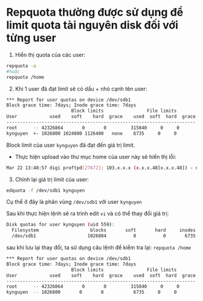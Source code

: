 # Repquota thường được sử dụng để limit quota tài nguyên disk đối với từng user

1. Hiển thị quota của các user:

```sh
repquota -a
#hoặc
repquota /home
```

2. Khi 1 user đã đạt limit sẽ có dấu + nhỏ cạnh tên user:

```sh
*** Report for user quotas on device /dev/sdb1
Block grace time: 7days; Inode grace time: 7days
                        Block limits                File limits
User            used    soft    hard  grace    used  soft  hard  grace
----------------------------------------------------------------------
root      -- 42326864       0       0         315840     0     0   
kynguyen  +- 1026800 1024000 1126400   none    6735     0     0
```

Block limit của user `kynguyen` đã đạt đến giá trị limit.
- Thực hiện upload vào thư mục home của user này sẽ hiển thị lỗi:

```sh
Mar 22 13:48:57 digi proftpd[27672]: 103.x.x.x (x.x.x.48[x.x.x.48]) - notice: user kynguyen: aborting transfer: Disk quota exceeded
```


3. Chỉnh lại giá trị limit của user:

```sh
edquota -f /dev/sdb1 kynguyen
```
Cụ thể ở đây là phân vùng `/dev/sdb1` với user `kynguyen`

Sau khi thực hiện lệnh sẽ ra trình edit `vi` và có thể thay đổi giá trị:

```sh
Disk quotas for user kynguyen (uid 559):
  Filesystem                   blocks       soft       hard     inodes     soft     hard
  /dev/sdb1                   1026804          0          0       6735        0        0
```

sau khi lưu lại thay đổi, ta sử dụng câu lệnh để kiểm tra lại:
`repquota /home`

```sh
*** Report for user quotas on device /dev/sdb1
Block grace time: 7days; Inode grace time: 7days
                        Block limits                File limits
User            used    soft    hard  grace    used  soft  hard  grace
----------------------------------------------------------------------
root      -- 42326864       0       0         315840     0     0  
kynguyen  -- 1026800       0       0           6735     0     0
```